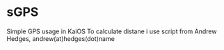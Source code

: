 # sGPS
Simple GPS usage in KaiOS
To calculate distane i use script from  Andrew Hedges, andrew(at)hedges(dot)name